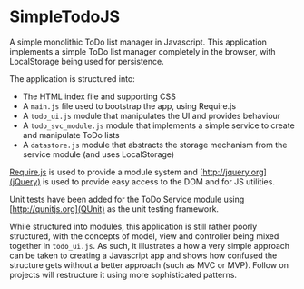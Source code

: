 SimpleTodoJS
============

A simple monolithic ToDo list manager in Javascript.  This application implements a simple ToDo list manager completely in the browser, with LocalStorage being used for persistence.

The application is structured into:

* The HTML index file and supporting CSS
* A `main.js` file used to bootstrap the app, using Require.js
* A `todo_ui.js` module that manipulates the UI and provides behaviour
* A `todo_svc_module.js` module that implements a simple service to create and manipulate ToDo lists
* A `datastore.js` module that abstracts the storage mechanism from the service module (and uses LocalStorage)

[Require.js](http://requirejs.org) is used to provide a module system and [http://jquery.org](jQuery) is used to provide easy access to the DOM and for JS utilities.

Unit tests have been added for the ToDo Service module using [http://qunitjs.org](QUnit) as the unit testing framework.

While structured into modules, this application is still rather poorly structured, with the concepts of model, view and controller being mixed together in `todo_ui.js`.  As such, it illustrates a how a very simple approach can be taken to creating a Javascript app and shows how confused the structure gets without a better approach (such as MVC or MVP).  Follow on projects will restructure it using more sophisticated patterns.
